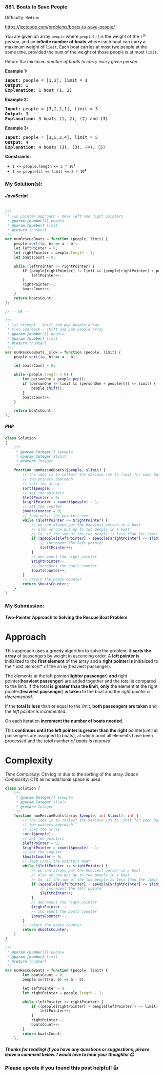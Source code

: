 ### 881. Boats to Save People

Difficulty: `Medium`

https://leetcode.com/problems/boats-to-save-people/

<p>You are given an array <code>people</code> where <code>people[i]</code> is the weight of the <code>i<sup>th</sup></code> person, and an <strong>infinite number of boats</strong> where each boat can carry a maximum weight of <code>limit</code>. Each boat carries at most two people at the same time, provided the sum of the weight of those people is at most <code>limit</code>.</p>
<p>Return <em>the minimum number of boats to carry every given person</em>.</p>
<p><strong class="example">Example 1:</strong></p>
<pre><strong>Input:</strong> people = [1,2], limit = 3
<strong>Output:</strong> 1
<strong>Explanation:</strong> 1 boat (1, 2)
</pre>
<p><strong class="example">Example 2:</strong></p>
<pre><strong>Input:</strong> people = [3,2,2,1], limit = 3
<strong>Output:</strong> 3
<strong>Explanation:</strong> 3 boats (1, 2), (2) and (3)
</pre>
<p><strong class="example">Example 3:</strong></p>
<pre><strong>Input:</strong> people = [3,5,3,4], limit = 5
<strong>Output:</strong> 4
<strong>Explanation:</strong> 4 boats (3), (3), (4), (5)
</pre>
<p><strong>Constraints:</strong></p>
<ul>
	<li><code>1 &lt;= people.length &lt;= 5 * 10<sup>4</sup></code></li>
	<li><code>1 &lt;= people[i] &lt;= limit &lt;= 3 * 10<sup>4</sup></code></li>
</ul>

### My Solution(s):

##### JavaScript

```js

/**
 * Two pointer approach - move left and right pointers
 * @param {number[]} people
 * @param {number} limit
 * @return {number}
 */
var numRescueBoats = function (people, limit) {
    people.sort((a, b) => a - b);
    let leftPointer = 0;
    let rightPointer = people.length - 1;
    let boatsCount = 0;

    while (leftPointer <= rightPointer) {
        if (people[rightPointer] != limit && (people[rightPointer] + people[leftPointer]) <= limit) {
            leftPointer++;
        }
        rightPointer--;
        boatsCount++;
    }
    return boatsCount;
};

// -- OR --

/**
 * 1st attempt - shift and pop people array
 * Slow approach - shift and pop people array
 * @param {number[]} people
 * @param {number} limit
 * @return {number}
 */
var numRescueBoats__slow = function (people, limit) {
    people.sort((a, b) => a - b);

    let boatsCount = 0;

    while (people.length > 0) {
        let personOne = people.pop();
        if (personOne != limit && (personOne + people[0]) <= limit) {
            people.shift();
        }
        boatsCount++;
    }

    return boatsCount;
};
```

##### PHP

```php
class Solution
{
    /**
     * @param Integer[] $people
     * @param Integer $limit
     * @return Integer
     */
    function numRescueBoats($people, $limit) {
        // the idea is to collect the maximum sum to limit for each boat
        // two poiners approach
        // sort the array
        sort($people);
        // set the pointers
        $leftPointer = 0;
        $rightPointer = count($people) - 1;
        // set the counter
        $boatsCounter = 0;
        // loop until the pointers meet
        while ($leftPointer <= $rightPointer) {
            // we can always put the heaviest person in a boat
            // also we can put up to two people in a boat
            // So, if the sum of the two people is less than the limit
            if ($people[$leftPointer] + $people[$rightPointer] <= $limit) {
                // increment the left pointer
                $leftPointer++;
            }
            // decrement the right pointer
            $rightPointer--;
            // increment the boats counter
            $boatsCounter++;
        }
        // return the boats counter
        return $boatsCounter;
    }
}
```

### My Submission:

#### Two-Pointer Approach to Solving the Rescue Boat Problem

# Approach

This approach uses a greedy algorithm to solve the problem.
It **sorts the array** of passengers by weight in ascending order.
A **left pointer is** initialized to the **first element** of the array and a **right pointer is** initialized to the *
*last element** of the array(heaviest passenger).

The elements at the left pointer(**lighter passenger**) **and** right pointer(**heaviest passenger**) are added together
and the total is compared to the limit. If the total **is greater than the limit**, **only** the element at the right
pointer(**heaviest passenger**) **is taken** to the boat and the *right pointer is decremented*.

If the **total is less** than or equal to the limit, **both passengers are taken** and the *left pointer is
incremented*.

On each iteration **increment the number of boats needed**.

This **continues until the left pointer is greater than the right** pointer(until all passengers are assigned to boats),
at which point all elements have been processed and the *total number of boats is returned*.

# Complexity

*Time Complexity*: O(n log n) due to the sorting of the array.
*Space Complexity*: O(1) as no additional space is used.

```php []
class Solution {
    /**
     * @param Integer[] $people
     * @param Integer $limit
     * @return Integer
     */
    function numRescueBoats(array $people, int $limit): int {
        // the idea is to collect the maximum sum to limit for each boat
        // two poiners approach
        // sort the array
        sort($people);
        // set the pointers
        $leftPointer = 0;
        $rightPointer = count($people) - 1;
        // set the counter
        $boatsCounter = 0;
        // loop until the pointers meet
        while ($leftPointer <= $rightPointer) {
            // we can always put the heaviest person in a boat
            // also we can put up to two people in a boat
            // So, if the sum of the two people is less than the limit
            if ($people[$leftPointer] + $people[$rightPointer] <= $limit) {
                // increment the left pointer
                $leftPointer++;
            }
            // decrement the right pointer
            $rightPointer--;
            // increment the boats counter
            $boatsCounter++;
        }
        // return the boats counter
        return $boatsCounter;
    }
}
```

```javascript []
/**
 * @param {number[]} people
 * @param {number} limit
 * @return {number}
 */
var numRescueBoats = function (people, limit) {
        let boatsCount = 0;
        people.sort((a, b) => a - b);

        let leftPointer = 0;
        let rightPointer = people.length - 1;

        while (leftPointer <= rightPointer) {
            if ((people[rightPointer] + people[leftPointer]) <= limit) {
                leftPointer++;
            }
            rightPointer--;
            boatsCount++;
        }
        return boatsCount;
    };
```

##### Thanks for reading! If you have any questions or suggestions, please leave a comment below. I would love to hear your thoughts! 😊

### **Please upvote if you found this post helpful! 👍**

